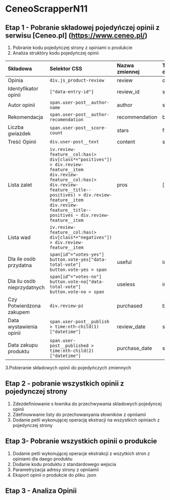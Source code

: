 # CeneoScrapperN11
## Etap 1 - Pobranie składowej pojedyńczej opinii z serwisu [Ceneo.pl] (https://www.ceneo.pl/)
1. Pobranie kodu pojedyńczej strony z opiniami o produkcie
2. Analiza struktóry kodu pojedyńczej opinii

|Składowa|Selektor CSS|Nazwa zmiennej|Typ danych|
|:-------|:-----------|:-------------|:---------|
|Opinia|`div.js_product-review`|review|dict|
|Identyfikator opinii|`["data-entry-id"]`|review_id|str|
|Autor opinii|`span.user-post__author-name`|author|str|
|Rekomendacja|`span.user-post__author-recomendation`|recommendation|bool|
|Liczba gwiazdek|`span.user-post__score-count`|stars|float|
|Treść Opinii|`div.user-post__text`|content|str|
|Lista zalet|`iv.review-feature__col:has(> div[class*="positives"]) > div.review-feature__item`<br> `div.review-feature__col:has(> div.review-feature__title--positives) > div.review-feature__item`<br>`div.review-feature__title--positives ~ div.review-feature__item`|pros|\[str\]|
|Lista wad|`iv.review-feature__col:has(> div[class*="negatives"]) > div.review-feature__item`<br> |||`div.review-feature__col:has(> div.review-feature__title--negatives) > div.review-feature__item`<br>`div.review-feature__title--negatives ~ div.review-feature__item`|cons|\[str\]|
|Dla ile osób przydatna|`span[id^="votes-yes"]`<br>`button.vote-yes["data-total-vote"]`<br>`button.vote-yes > span`|useful|int|
|Dla ilu osób nieprzydatnych|`span[id^="votes-no"]`<br>`button.vote-no["data-total-vote"]`<br>`button.vote-no > span`|useless|int|
|Czy Potwierdzona zakupem|`div.review-pz`|purchased|bool|
|Data wystawienia opinii|`span.user-post__publish > time:nth-child(1)["datetime"]`|review_date|str|
|Data zakupu produktu|`span.user-post__published > time:nth-child(2)["datetime"]`|purchase_date|str|

3.Pobieranie składowych opinii do pojedyńczych zmiennych

## Etap 2 - pobranie wszystkich opinii z pojedynczej strony
1. Zdezdefiniowanie s łownika do przechwywania skladowych pojedyncej opinii
2.  Zdefinowwanie listy do przechowanyania słowników z opniiamii
3. Dodanie petli wykonującej operację ekstracji na wszystkich opiniach z pojedynczej strony

## Etap 3- Pobranie wszystkich opinii o produkcie
1. Dodanie petli wykonującej operacje ekstrakcji z wszytkich stron z opiniami dla daego produktu
2. Dodanie kodu produktu z standardowego wejscia 
3. Parametryzacja adresy strony z opniiamii
4. Eksport opinii o produkcie do pliku .json

## Etap 3 - Analiza Opinii

